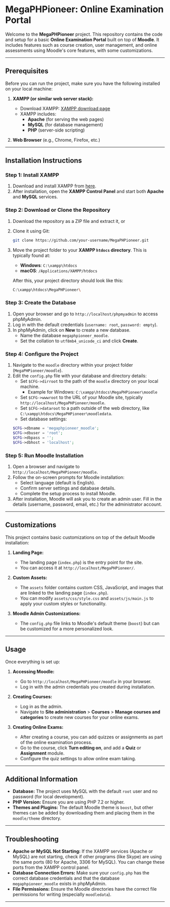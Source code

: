 # MegaPHPioneer: Online Examination Portal

Welcome to the **MegaPHPioneer** project. This repository contains the code and setup for a basic **Online Examination Portal** built on top of **Moodle**. It includes features such as course creation, user management, and online assessments using Moodle's core features, with some customizations.

---

## Prerequisites

Before you can run the project, make sure you have the following installed on your local machine:

1. **XAMPP (or similar web server stack):**
    - Download XAMPP: [XAMPP download page](https://www.apachefriends.org/index.html)
    - XAMPP includes:
        - **Apache** (for serving the web pages)
        - **MySQL** (for database management)
        - **PHP** (server-side scripting)

2. **Web Browser** (e.g., Chrome, Firefox, etc.)

---

## Installation Instructions

### Step 1: Install XAMPP

1. Download and install XAMPP from [here](https://www.apachefriends.org/index.html).
2. After installation, open the **XAMPP Control Panel** and start both **Apache** and **MySQL** services.

### Step 2: Download or Clone the Repository

1. Download the repository as a ZIP file and extract it, or
2. Clone it using Git:
    ```bash
    git clone https://github.com/your-username/MegaPHPioneer.git
    ```
3. Move the project folder to your **XAMPP `htdocs` directory**. This is typically found at:
    - **Windows**: `C:\xampp\htdocs`
    - **macOS**: `/Applications/XAMPP/htdocs`

   After this, your project directory should look like this:
    ```bash
    C:\xampp\htdocs\MegaPHPioneer\
    ```

### Step 3: Create the Database

1. Open your browser and go to `http://localhost/phpmyadmin` to access phpMyAdmin.
2. Log in with the default credentials (`username: root`, `password: empty`).
3. In phpMyAdmin, click on **New** to create a new database.
    - Name the database `megaphpioneer_moodle`.
    - Set the collation to `utf8mb4_unicode_ci` and click **Create**.

### Step 4: Configure the Project

1. Navigate to the `moodle` directory within your project folder (`MegaPHPioneer/moodle`).
2. Edit the `config.php` file with your database and directory details:
    - Set `$CFG->dirroot` to the path of the `moodle` directory on your local machine.
        - Example for Windows: `C:\xampp\htdocs\MegaPHPioneer\moodle`
    - Set `$CFG->wwwroot` to the URL of your Moodle site, typically `http://localhost/MegaPHPioneer/moodle`.
    - Set `$CFG->dataroot` to a path outside of the web directory, like `C:\xampp\htdocs\MegaPHPioneer\moodledata`.
    - Set database settings:
    ```php
    $CFG->dbname = 'megaphpioneer_moodle'; 
    $CFG->dbuser = 'root'; 
    $CFG->dbpass = ''; 
    $CFG->dbhost = 'localhost';
    ```

### Step 5: Run Moodle Installation

1. Open a browser and navigate to `http://localhost/MegaPHPioneer/moodle`.
2. Follow the on-screen prompts for Moodle installation:
    - Select language (default is English).
    - Confirm server settings and database details.
    - Complete the setup process to install Moodle.
3. After installation, Moodle will ask you to create an admin user. Fill in the details (username, password, email, etc.) for the administrator account.

---

## Customizations

This project contains basic customizations on top of the default Moodle installation:

1. **Landing Page:**
    - The landing page (`index.php`) is the entry point for the site.
    - You can access it at `http://localhost/MegaPHPioneer/`.

2. **Custom Assets:**
    - The `assets` folder contains custom CSS, JavaScript, and images that are linked to the landing page (`index.php`).
    - You can modify `assets/css/style.css` and `assets/js/main.js` to apply your custom styles or functionality.

3. **Moodle Admin Customizations:**
    - The `config.php` file links to Moodle's default theme (`boost`) but can be customized for a more personalized look.

---

## Usage

Once everything is set up:

1. **Accessing Moodle:**
    - Go to `http://localhost/MegaPHPioneer/moodle` in your browser.
    - Log in with the admin credentials you created during installation.

2. **Creating Courses:**
    - Log in as the admin.
    - Navigate to **Site administration** > **Courses** > **Manage courses and categories** to create new courses for your online exams.

3. **Creating Online Exams:**
    - After creating a course, you can add quizzes or assignments as part of the online examination process.
    - Go to the course, click **Turn editing on**, and add a **Quiz** or **Assignment** module.
    - Configure the quiz settings to allow online exam taking.

---

## Additional Information

- **Database:** The project uses MySQL with the default `root` user and no password (for local development).
- **PHP Version:** Ensure you are using PHP 7.2 or higher.
- **Themes and Plugins:** The default Moodle theme is `boost`, but other themes can be added by downloading them and placing them in the `moodle/theme` directory.

---

## Troubleshooting

- **Apache or MySQL Not Starting:** If the XAMPP services (Apache or MySQL) are not starting, check if other programs (like Skype) are using the same ports (80 for Apache, 3306 for MySQL). You can change these ports from the XAMPP control panel.
- **Database Connection Errors:** Make sure your `config.php` has the correct database credentials and that the database `megaphpioneer_moodle` exists in phpMyAdmin.
- **File Permissions:** Ensure the Moodle directories have the correct file permissions for writing (especially `moodledata`).

---

